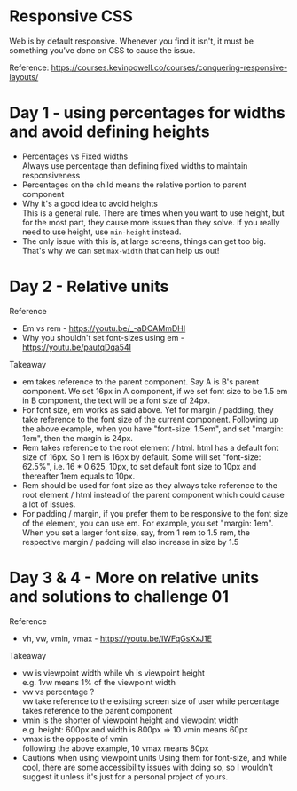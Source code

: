# Responsive CSS

Web is by default responsive. Whenever you find it isn't, it must be something you've done on CSS to cause the issue.

Reference: https://courses.kevinpowell.co/courses/conquering-responsive-layouts/

# Day 1 - using percentages for widths and avoid defining heights

- Percentages vs Fixed widths  
  Always use percentage than defining fixed widths to maintain responsiveness
- Percentages on the child means the relative portion to parent component
- Why it's a good idea to avoid heights  
  This is a general rule. There are times when you want to use height, but for the most part, they cause more issues than they solve. If you really need to use height, use `min-height` instead.
- The only issue with this is, at large screens, things can get too big.  
  That's why we can set `max-width` that can help us out!

# Day 2 - Relative units

Reference

- Em vs rem - https://youtu.be/_-aDOAMmDHI
- Why you shouldn't set font-sizes using em - https://youtu.be/pautqDqa54I

Takeaway

- em takes reference to the parent component. Say A is B's parent component. We set 16px in A component, if we set font size to be 1.5 em in B component, the text will be a font size of 24px.
- For font size, em works as said above. Yet for margin / padding, they take reference to the font size of the current component. Following up the above example, when you have "font-size: 1.5em", and set "margin: 1em", then the margin is 24px.
- Rem takes reference to the root element / html. html has a default font size of 16px. So 1 rem is 16px by default. Some will set "font-size: 62.5%", i.e. 16 \* 0.625, 10px, to set default font size to 10px and thereafter 1rem equals to 10px.
- Rem should be used for font size as they always take reference to the root element / html instead of the parent component which could cause a lot of issues.
- For padding / margin, if you prefer them to be responsive to the font size of the element, you can use em. For example, you set "margin: 1em". When you set a larger font size, say, from 1 rem to 1.5 rem, the respective margin / padding will also increase in size by 1.5

# Day 3 & 4 - More on relative units and solutions to challenge 01

Reference

- vh, vw, vmin, vmax - https://youtu.be/IWFqGsXxJ1E

Takeaway

- vw is viewpoint width while vh is viewpoint height  
  e.g. 1vw means 1% of the viewpoint width
- vw vs percentage ?  
  vw take reference to the existing screen size of user while percentage takes reference to the parent component
- vmin is the shorter of viewpoint height and viewpoint width  
  e.g. height: 600px and width is 800px => 10 vmin means 60px
- vmax is the opposite of vmin  
  following the above example, 10 vmax means 80px
- Cautions when using viewpoint units
  Using them for font-size, and while cool, there are some accessibility issues with doing so, so I wouldn't suggest it unless it's just for a personal project of yours.
